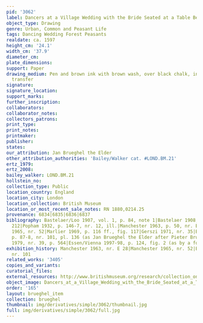```yaml
---
pid: '3062'
label: Dancers at a Village Wedding with the Bride Seated at a Table Beyond
object_type: Drawing
genre: Urban, Common and Peasant Life
tags: Dancing Wedding Forest Peasants
realdate: ca. 1597
height_cm: '24.1'
width_cm: '37.9'
diameter_cm: 
plate_dimensions: 
support: Paper
drawing_medium: Pen and brown ink with brown wash, over black chalk, indented for
  transfer
signature: 
signature_location: 
support_marks: 
further_inscription: 
collaborators: 
collaborator_notes: 
collectors_patrons: 
print_type: 
print_notes: 
printmaker: 
publisher: 
states: 
our_attribution: Jan Brueghel the Elder
other_attribution_authorities: 'Bailey/Walker cat. #LOND.BM.21'
ertz_1979: 
ertz_2008: 
bailey_walker: LOND.BM.21
hollstein_no: 
collection_type: Public
location_country: England
location_city: London
location_collection: British Museum
location_or_most_recent_sale_notes: RN 1880,0214.25
provenance: 6834|6835|6836|6837
bibliography: Bastelaer/Loo 1907, vol. 1, p. 84, note 1|Bastelaer 1908, p. 65, nr.
  212|Popham 1932, p. 146-7, nr. 12, ill.|Manchester 1963, p. 50, nr. E 28|Manchester
  1965, nr. 52|Marlier 1969, p. 116 ff., fig. 117|Gerszi 1971, nr. 35|Berlin 1975,
  p. 87-8, nr. 101, pl. 136 (as Jan Brueghel the Elder after Pieter Bruegel)|Ertz
  1979, nr. 39, p. 564|Essen/Vienna 1997-98, p. 124, fig. 2 (as by a follower of Brueghel)
exhibition_history: Manchester 1963, nr. E 28|Manchester 1965, nr. 52|Berlin 1975,
  nr. 101
related_works: '3405'
copies_and_variants: 
curatorial_files: 
external_resources: http://www.britishmuseum.org/research/collection_online/collection_object_details.aspx?objectId=712561&partId=1&searchText=1880%2C0214.25&view=list&page=1
object_image: Dancers_at_a_Village_Wedding_with_the_Bride_Seated_at_a_Table_Beyond_18800214.25_British_Museum.jpg
order: '165'
layout: brueghel_item
collection: brueghel
thumbnail: img/derivatives/simple/3062/thumbnail.jpg
full: img/derivatives/simple/3062/full.jpg
---
```

